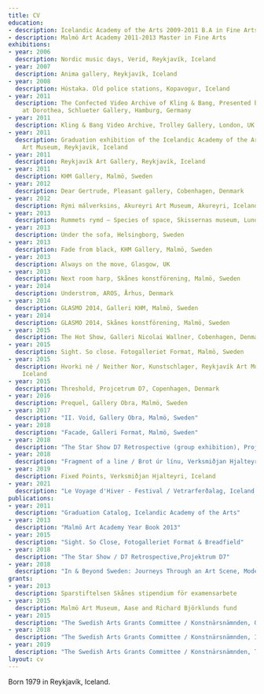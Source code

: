 ```yaml
---
title: CV
education:
- description: Icelandic Academy of the Arts 2009-2011 B.A in Fine Arts
- description: Malmö Art Academy 2011-2013 Master in Fine Arts
exhibitions:
- year: 2006
  description: Nordic music days, Verid, Reykjavík, Iceland
- year: 2007
  description: Anima gallery, Reykjavík, Iceland
- year: 2008
  description: Hústaka. Old police stations, Kopavogur, Iceland
- year: 2011
  description: The Confected Video Archive of Kling & Bang, Presented by Kling & Bang
    at Dorothea, Schlueter Gallery, Hamburg, Germany
- year: 2011
  description: Kling & Bang Video Archive, Trolley Gallery, London, UK
- year: 2011
  description: Graduation exhibition of the Icelandic Academy of the Arts, Reykjavik
    Art Museum, Reykjavik, Iceland
- year: 2011
  description: Reykjavík Art Gallery, Reykjavík, Iceland
- year: 2011
  description: KHM Gallery, Malmö, Sweden
- year: 2012
  description: Dear Gertrude, Pleasant gallery, Cobenhagen, Denmark
- year: 2012
  description: Rými málverksins, Akureyri Art Museum, Akureyri, Iceland
- year: 2013
  description: Rummets rymd – Species of space, Skissernas museum, Lund, Sweden
- year: 2013
  description: Under the sofa, Helsingborg, Sweden
- year: 2013
  description: Fade from black, KHM Gallery, Malmö, Sweden
- year: 2013
  description: Always on the move, Glasgow, UK
- year: 2013
  description: Next room harp, Skånes konstförening, Malmö, Sweden
- year: 2014
  description: Understrom, AROS, Århus, Denmark
- year: 2014
  description: GLASMO 2014, Galleri KHM, Malmö, Sweden
- year: 2014
  description: GLASMO 2014, Skånes konstförening, Malmö, Sweden
- year: 2015
  description: The Hot Show, Galleri Nicolai Wallner, Cobenhagen, Denmark
- year: 2015
  description: Sight. So close. Fotogalleriet Format, Malmö, Sweden
- year: 2015
  description: Hvorki né / Neither Nor, Kunstschlager, Reykjavík Art Museum, Reykjavík,
    Iceland
- year: 2015
  description: Threshold, Projcetrum D7, Copenhagen, Denmark
- year: 2016
  description: Prequel, Gallery Obra, Malmö, Sweden
- year: 2017
  description: "II. Void, Gallery Obra, Malmö, Sweden"
- year: 2018
  description: "Facade, Galleri Format, Malmö, Sweden"
- year: 2018
  description: "The Star Show D7 Retrospective (group exhibition), Projcetrum D7, Copenhagen, Denmark"
- year: 2018
  description: "Fragment of a line / Brot úr línu, Verksmiðjan Hjalteyri, Iceland"
- year: 2019
  description: Fixed Points, Verksmiðjan Hjalteyri, Iceland
- year: 2021
  description: "Le Voyage d'Hiver - Festival / Vetrarferðalag, Iceland - France"
publications:
- year: 2011
  description: "Graduation Catalog, Icelandic Academy of the Arts"
- year: 2013
  description: "Malmö Art Academy Year Book 2013"
- year: 2015
  description: "Sight. So Close, Fotogalleriet Format & Breadfield"
- year: 2018
  description: "The Star Show / D7 Retrospective,Projektrum D7"
- year: 2018
  description: "In & Beyond Sweden: Journeys Through an Art Scene, Moderna Museum & Konstnärsnämnden / Iaspis"
grants:
- year: 2013
  description: Sparstiftelsen Skånes stipendium för examensarbete
- year: 2015
  description: Malmö Art Museum, Aase and Richard Björklunds fund
- year: 2015
  description: "The Swedish Arts Grants Committee / Konstnärsnämnden, One-year working grant"
- year: 2018
  description: "The Swedish Arts Grants Committee / Konstnärsnämnden, Internationellt Kulturutbyte"
- year: 2019
  description: "The Swedish Arts Grants Committee / Konstnärsnämnden, Two-year working grant"
layout: cv
---
```


Born 1979 in Reykjavík, Iceland.
